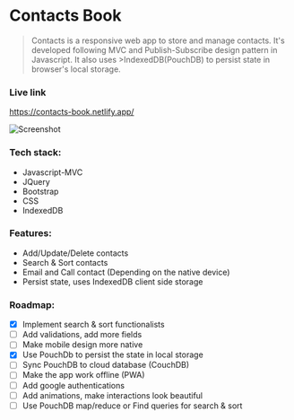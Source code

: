 # Contacts Book

>Contacts is a responsive web app to store and manage contacts. It's developed following MVC and Publish-Subscribe design pattern in Javascript. It also uses >IndexedDB(PouchDB) to persist state in browser's local storage.

### Live link

https://contacts-book.netlify.app/

![Screenshot](https://res.cloudinary.com/dracarys/image/upload/contacts_book.png)

### Tech stack:

- Javascript-MVC
- JQuery
- Bootstrap
- CSS
- IndexedDB

### Features:

- Add/Update/Delete contacts
- Search & Sort contacts
- Email and Call contact (Depending on the native device)
- Persist state, uses IndexedDB client side storage

### Roadmap:

 - [x] Implement search & sort functionalists
 - [ ] Add validations, add more fields
 - [ ] Make mobile design more native
 - [x] Use PouchDb to persist the state in local storage
 - [ ] Sync PouchDB to cloud database (CouchDB)
 - [ ] Make the app work offline (PWA)
 - [ ] Add google authentications
 - [ ] Add animations, make interactions look beautiful
 - [ ] Use PouchDB map/reduce or Find queries for search & sort
